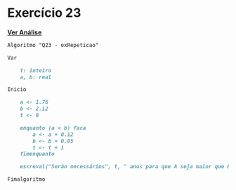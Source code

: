 # Exercício 23

[**Ver Análise**](Analise23.md)

```markdown
Algoritmo "Q23 - exRepeticao"

Var

    t: inteiro
    a, b: real

Inicio

    a <- 1.76
    b <- 2.12
    t <- 0

    enquanto (a < b) faca
        a <- a + 0.12
        b <- b + 0.05
        t <- t + 1
    fimenquanto

    escreval("Serão necessários", t, " anos para que A seja maior que B.")

Fimalgoritmo
